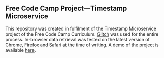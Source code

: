 ## Free Code Camp Project—Timestamp Microservice

This repository was created in fulfilment of the Timestamp Microservice project of the Free Code Camp Curriculum.  [Glitch](https://glitch.com/about) was used for the entire process.  In-browser data retrieval was tested on the latest version of Chrome, Firefox and Safari at the time of writing.  A demo of the project is available [here](https://honmanyau-timestamp-api.glitch.me).

